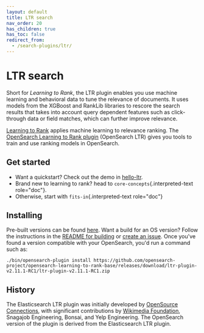 ```yaml
---
layout: default
title: LTR search
nav_order: 20
has_children: true
has_toc: false
redirect_from:
  - /search-plugins/ltr/
---
```


# LTR search

Short for *Learning to Rank*, the LTR plugin enables you use machine learning and behavioral data to tune the relevance of documents. 
It uses models from the XGBoost and RankLib libraries to rescore the search results that takes into account query dependent features such as click-through data or field matches, which can further improve relevance.

[Learning to
Rank](http://opensourceconnections.com/blog/2017/02/24/what-is-learning-to-rank/)
applies machine learning to relevance ranking. The [OpenSearch
Learning to Rank
plugin](https://github.com/opensearch-project/opensearch-learning-to-rank-base)
(OpenSearch LTR) gives you tools to train and use ranking models in
OpenSearch. 

## Get started

-   Want a quickstart? Check out the demo in
    [hello-ltr](https://github.com/o19s/hello-ltr).
-   Brand new to learning to rank? head to
    `core-concepts`{.interpreted-text role="doc"}.
-   Otherwise, start with `fits-in`{.interpreted-text role="doc"}

## Installing

Pre-built versions can be found
[here](https://github.com/opensearch-project/opensearch-learning-to-rank-base/releases).
Want a build for an OS version? Follow the instructions in the [README
for
building](https://github.com/opensearch-project/opensearch-learning-to-rank-base#development)
or [create an
issue](https://github.com/opensearch-project/opensearch-learning-to-rank-base/issues).
Once you've found a version compatible with your OpenSearch, you'd
run a command such as:

    ./bin/opensearch-plugin install https://github.com/opensearch-project/opensearch-learning-to-rank-base/releases/download/ltr-plugin-v2.11.1-RC1/ltr-plugin-v2.11.1-RC1.zip 



## History

The Elasticsearch LTR plugin was initially developed by [OpenSource Connections](http://opensourceconnections.com), with significant contributions by [Wikimedia Foundation](https://diff.wikimedia.org/2017/10/17/elasticsearch-learning-to-rank-plugin/), Snagajob Engineering, Bonsai, and Yelp Engineering. 
The OpenSearch version of the plugin is derived from the Elasticsearch LTR plugin.

